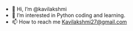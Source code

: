 - 👋 Hi, I’m @kavilakshmi
- 👀 I’m interested in Python coding and learning.
- 📫 How to reach me Kavilakshmi27@gmail.com

<!---
kavilakshmi/kavilakshmi is a ✨ special ✨ repository because its `README.md` (this file) appears on your GitHub profile.
You can click the Preview link to take a look at your changes.
--->
